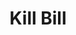 ---
includes:
  - subscription

current_page: subscription

menu_items:
  - index
  - tenant
  - catalog
  - account
  - payment-method
  - subscription
  - bundle
  - invoice
  - credit
  - payment
  - payment-transaction
  - invoice-payment
  - usage
  - custom-field
  - tag
  - tag-definition
  - admin
  

title: Kill Bill

language_tabs:
   - shell
   - java
   - ruby
   - python

toc_footers:
  - <a href="mailto:support@killbill.io">Report a doc problem </a>

search: true

code_clipboard: true

---